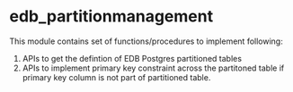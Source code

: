 # edb_partitionmanagement

This module contains set of functions/procedures to implement following:
1. APIs to get the defintion of EDB Postgres partitioned tables
2. APIs to implement primary key constraint across the partitoned table if primary key column is not part of partitioned table.

